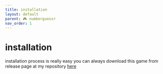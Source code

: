 ```yaml
---
title: installation
layout: default
parent: 🎮 numberguessr
nav_order: 1
---
```


# installation
installation process is really easy you can always download this game from release page at my repository [here](https://github.com/hoatacotoro/numberguessr)